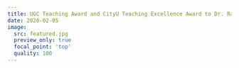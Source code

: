 ```yaml
---
title: UGC Teaching Award and CityU Teaching Excellence Award to Dr. Ray
date: 2020-02-05
image:
  src: featured.jpg
  preview_only: true
  focal_point: 'top'
  quality: 100
---
```


<!--more-->
